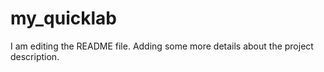 # my_quicklab
I am editing the README file. Adding some more details about the project description.
